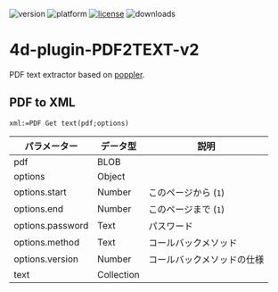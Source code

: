 ![version](https://img.shields.io/badge/version-17%2B-3E8B93)
![platform](https://img.shields.io/static/v1?label=platform&message=mac-intel%20|%20mac-arm%20|%20win-64&color=blue)
[![license](https://img.shields.io/github/license/miyako/4d-plugin-PDF2TEXT-v2)](LICENSE)
![downloads](https://img.shields.io/github/downloads/miyako/4d-plugin-PDF2TEXT-v2/total)

# 4d-plugin-PDF2TEXT-v2
PDF text extractor based on [poppler](https://poppler.freedesktop.org).

## PDF to XML

```4d
xml:=PDF Get text(pdf;options)
```

|パラメーター|データ型|説明|
|-|-|-|
|pdf|BLOB||
|options|Object||
|options.start|Number|このページから (`1`)|
|options.end|Number|このページまで (`1`)|
|options.password|Text|パスワード|
|options.method|Text|コールバックメソッド|
|options.version|Number|コールバックメソッドの仕様|
|text|Collection||
